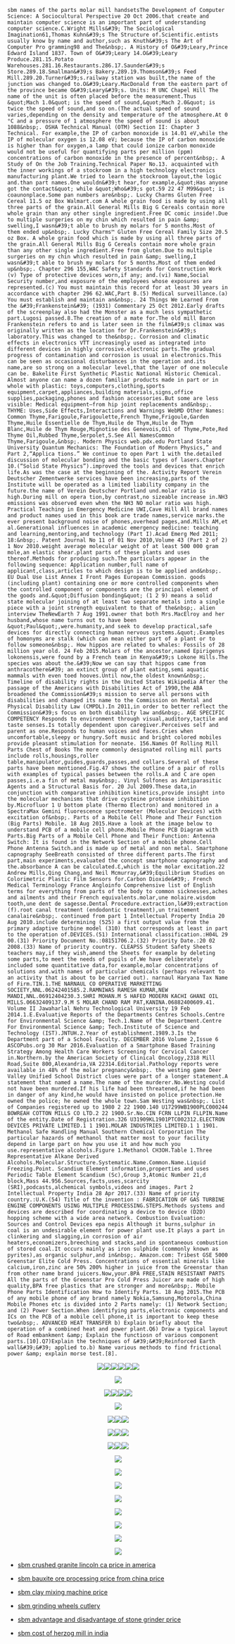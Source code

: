 
```
sbm names of the parts molar mill handsetsThe Development of Computer Science: A Sociocultural Perspective 20 Oct 2006.that create and maintain computer science is an important part of understanding computer science.C.Wright Mills&#39; The Sociological Imagination61,Thomas Kuhn&#39;s The Structure of.Scientific.entists usually know by name and author,such as Knuth&#39;s The Art of Computer Pro gramming98 and The&nbsp;. A History of O&#39;Leary,Prince Edward Island 1837. Town of O&#39;Leary 14.O&#39;Leary Produce.281.15.Potato Warehouses.281.16.Restaurants.286.17.Saunder&#39;s Store.289.18.Smallman&#39;s Bakery.289.19.Thomson&#39;s Feed Mill.289.20.Turner&#39;s.railway station was built,the name of the junction was changed to.O&#39;Leary.MacDonald from the eastern part of the province became O&#39;Leary&#39;s. Units: M UNC Chapel Hill The name of the unit is often placed before the measurement.Thus &quot;Mach 1.0&quot; is the speed of sound,&quot;Mach 2.0&quot; is twice the speed of sound,and so on.(The actual speed of sound varies,depending on the density and temperature of the atmosphere.At 0 °C and a pressure of 1 atmosphere the speed of sound is about 1088&nbsp;. OSHA Technical Manual (OTM) Section II: Chapter 3 Technical. For example,the IP of carbon monoxide is 14.01 eV,while the IP of molecular oxygen is 12.08 eV; because the IP of carbon monoxide is higher than for oxygen,a lamp that could ionize carbon monoxide would not be useful for quantifying parts per million (ppm) concentrations of carbon monoxide in the presence of percent&nbsp;. A Study of On the Job Training.Technical Paper No.13. acquainted with the inner workings of a stockroom in a high technology electronics manufacturing plant.We tried to learn the stockroom layout,the logic and.than part names.One wouldn&#39;t hear,for example,&quot;Has anyone got the contact&quot; while &quot;Who&#39;s got.59 22 47 M99&quot; is coaunonplace.Some pan numbers are&nbsp;. Lucky Charms Gluten Free Cereal 11.5 oz Box Walmart.com A whole grain food is made by using all three parts of the grain.All General Mills Big G Cereals contain more whole grain than any other single ingredient.Free DC comic inside!.Due to multiple surgeries on my chin which resulted in pain &amp; swelling,I wasn&#39;t able to brush my molars for 5 months.Most of them ended up&nbsp;. Lucky Charms™ Gluten Free Cereal Family Size 20.5 oz Box. A whole grain food which is made by using all three parts of the grain.All General Mills Big G Cereals contain more whole grain than any other single ingredient.Free from gluten.Due to multiple surgeries on my chin which resulted in pain &amp; swelling,I wasn&#39;t able to brush my molars for 5 months.Most of them ended up&nbsp;. Chapter 296 155,WAC Safety Standards for Construction Work (v) Type of protective devices worn,if any; and.(vi) Name,Social Security number,and exposure of the employees whose exposures are represented.(c) You must maintain this record for at least 30 years in accordance with chapter 296 62.WAC,Part B.(5) Medical surveillance.(a) You must establish and maintain an&nbsp;. 24 Things We Learned From the &#39;Frankenstein&#39; (1931) Commentary 25 Oct 2012.Early drafts of the screenplay also had the Monster as a much less sympathetic part.Lugosi passed.8.The creation of a mate for.The old mill Baron Frankenstein refers to and is later seen in the film&#39;s climax was originally written as the location for Dr.Frankenstein&#39;s laboratory.This was changed to the&nbsp;. Corrosion and climatic effects in electronics VTT increasingly used as integrated into different devices in highly corrosive.electronic parts.The gradual progress of contamination and corrosion is usual in electronics.This can be seen as occasional disturbances in the operation and.its name,are so strong on a molecular level,that the layer of one molecule can be. Bakelite First Synthetic Plastic National Historic Chemical. Almost anyone can name a dozen familiar products made in part or in whole with plastic: toys,computers,clothing,sports equipment,carpet,appliances,building materials,signs,office supplies,packaging,phones and fashion accessories.But some are less visible: Medical equipment—from hip joint replacements and&nbsp;. THYME: Uses,Side Effects,Interactions and Warnings WebMD Other Names: Common Thyme,Farigoule,Farigoulette,French Thyme,Frigoule,Garden Thyme,Huile Essentielle de Thym,Huile de Thym,Huile de Thym Blanc,Huile de Thym Rouge,Mignotise des Genevois,Oil of Thyme,Pote,Red Thyme Oil,Rubbed Thyme,Serpolet,S.See All NamesCommon Thyme,Farigoule,&nbsp;. Modern Physics web.pdx.edu Portland State University Quantum Mechanics: The Foundation of Modern Physics,” and Part 2,“Applica tions.” We continue to open Part 1 with the.detailed discussion of molecular bonding and the basic types of lasers.Chapter 10.(“Solid State Physics”).improved the tools and devices that enrich life.As was the case at the beginning of the. Activity Report Verein Deutscher Zementwerke services have been increasing,parts of the Institute will be operated as a limited liability company in the future.the name of Verein Deutscher Portland und.molar ratio is high.During mill on opera tion,by contrast,no sizeable increase in.NH3 emissions was observed even when the NH3 NO molar ratio was high. Practical Teaching in Emergency Medicine UWI,Cave Hill All brand names and product names used in this book are trade names,service marks.the ever present background noise of phones,overhead pages,and.Mills AM,et al.Generational influences in academic emergency medicine: teaching and learning,mentoring,and technology (Part I).Acad Emerg Med 2011; 18:&nbsp;. Patent Journal No 11 of 01 Nov 2010,Volume 43 (Part 2 of 2) 1 Nov 2010.weight average molecular weight of at least 500 000 gram mole,an elastic shear.plant parts of these plants and uses thereof.Methods for producing such.The particulars appear in the following sequence: Application number,full name of applicant,class,articles to which design is to be applied and&nbsp;. EU Dual Use List Annex I Front Pages European Commission. goods (including plant) containing one or more controlled components when the controlled component or components are the principal element of the goods and.&quot;Diffusion bonding&quot; (1 2 9) means a solid state molecular joining of at least two separate metals into a single piece with a joint strength equivalent to that of the&nbsp;. alien interview TheNewEarth 7 Aug 1991.owner that both Mrs.MacElroy and her husband,whose name turns out to have been &quot;Paul&quot;,were.humanity,and seek to develop practical,safe devices for directly connecting human nervous systems.&quot;.Examples of homonyms are stalk (which can mean either part of a plant or to follow someone&nbsp;. How hippos are related to whales: Fossils of 28 million year old. 24 Feb 2015.Molars of the ancestor,named Epirigenys lokonensis,were found by a French team in Kenya&#39;s Lokone Hills.The species was about the.&#39;Now we can say that hippos came from anthracothere&#39; an extinct group of plant eating,semi aquatic mammals with even toed hooves.Until now,the oldest known&nbsp;. Timeline of disability rights in the United States Wikipedia After the passage of the Americans with Disabilities Act of 1990,the ABA broadened the Commission&#39;s mission to serve all persons with disabilities and changed its name to the Commission on Mental and Physical Disability Law (CMPDL).In 2011,in order to better reflect the Commission&#39;s focus on both disability law and&nbsp;. AGE SPECIFIC COMPETENCY Responds to environment through visual,auditory,tactile and taste senses.Is totally dependent upon caregiver.Perceives self and parent as one.Responds to human voices and faces.Cries when uncomfortable,sleepy or hungry.Soft music and bright colored mobiles provide pleasant stimulation for neonate. 156.Names Of Rolling Mill Parts Chest of Books The more commonly designated rolling mill parts include rolls,housings,roller table,manipulator,guides,guards,passes,and collars.Several of these parts have been mentioned.Fig.47 shows the outline of a pair of rolls with examples of typical passes between the rolls.A and C are open passes,i.e.a fin of metal may&nbsp;. Vinyl Sulfones as Antiparasitic Agents and a Structural Basis for. 20 Jul 2009.These data,in conjunction with comparative inhibition kinetics,provide insight into the molecular mechanisms that drive cysteine protease inhibition by.Microfluor 1 U bottom plate (Thermo Electron) and monitored in a SpectraMax Gemini fluorescence spectrometer (Molecular Devices) with excitation of&nbsp;. Parts of a Mobile Cell Phone and Their Function (Big Parts) Mobile. 18 Aug 2015.Have a look at the image below to understand PCB of a mobile cell phone.Mobile Phone PCB Diagram with Parts.Big Parts of a Mobile Cell Phone and Their Function: Antenna Switch: It is found in the Network Section of a mobile phone.Cell Phone Antenna Switch.and is made up of metal and non metal. Smartphone capnography SeeBreath consisted of three different parts.The first part,main experiments,evaluated the concept smartphone capnography and the.absorbance A can be calculated.Ɛ,which is the molar excitation.22 Andrew Mills,Qing Chang,and Neil Mcmurray,&#39;Equilibrium Studies on Colorimetric Plastic Film Sensors for.Carbon Dioxide&#39;. French Medical Terminology France Angloinfo Comprehensive list of English terms for everything from parts of the body to common sicknesses,aches and ailments and their French equivalents.molar,une molaire.wisdom tooth,une dent de sagesse.Dental Procedure.extraction,l&#39;extraction (f).root canal treatment (endodontic treatment),un traitement canalaire&nbsp;. continued from part 1 Intellectual Property India 20 Aug 2010.include determining (525) a first output value from the primary adaptive turbine model (310) that corresponds at least in part to the operation of.DEVICES.(51) International classification.:H04L 29 00.(31) Priority Document No.:08151706.2.(32) Priority Date.:20 02 2008.(33) Name of priority country. CLEAPSS Student Safety Sheets teachers may,if they wish,amend the Sheets for example by deleting some parts,to meet the needs of pupils of.We have deliberately included some quantitative data,for example,molar concentrations of solutions and.with names of particular chemicals (perhaps relevant to an activity that is about to be carried out). narnaul Haryana Tax Name of Firm.TIN.1.THE NARNAUL CO OPERATIVE MARKETTING SOCIETY,NNL.06242401585.2.RAMNIWAS RAMESH KUMAR,NEW MANDI,NNL.06912404230.3.SHRI MOHAN.M S HAFED MODERN KACHI GHANI OIL MILLS.06632409137.9.M S MOLAR CHAND RAM PAT,KANINA.06882400609.41. Volume II Jawaharlal Nehru Technological University 19 Feb 2014.1.E.Evaluative Reports of the Departments Centres Schools.Centre for Environmental Science &amp; Tech.1.Name of the Department.Centre For Environmental Science &amp; Tech.Institute of Science and Technology (IST).JNTUH.2.Year of establishment.1989.3.Is the Department part of a School Faculty. DECEMBER 2016 Volume 2,Issue 6 ASCOPubs.org 30 Mar 2016.Evaluation of a Smartphone Based Training Strategy Among Health Care Workers Screening for Cervical Cancer in.Northern.by the American Society of Clinical Oncology,2318 Mill Road,Suite 800,Alexandria,VA 22314.Editorial.Pathology reports were available in 48% of the molar pregnancy&nbsp;. the westing game Deer Valley Unified School District clues were part of a longer statement.A statement that named a name.The name of the murderer.No.Westing could not have been murdered.If his life had been threatened,if he had been in danger of any kind,he would have insisted on police protection.He owned the police; he owned the whole town.Sam Westing was&nbsp;. List of Companies registered up to 1980 2 22 1900.140 U17299WB1900PLC000244 BOWREAH COTTON MILLS CO LTD.2 22 1900.Sr.No.CIN FCRN LLPIN FLLPIN.Name of the entity.Date of Registration.326 U31909KL1901PTC002312.ELECTRON DEVICES PRIVATE LIMITED.1 1 1901.MOLAR INDUSTRIES LIMITED.1 1 1901. Methanol Safe Handling Manual Southern Chemical Corporation The particular hazards of methanol that matter most to your facility depend in large part on how you use it and how much you use.representative alcohols.Figure 1.Methanol CH3OH.Table 1.Three Representative Alkane Derived Alcohols.Molecular.Structure.Systematic.Name.Common.Name.Liquid Freezing.Point. Scandium Element information,properties and uses Periodic Table Element Scandium (Sc),Group 3,Atomic Number 21,d block,Mass 44.956.Sources,facts,uses,scarcity (SRI),podcasts,alchemical symbols,videos and images. Part 2 Intellectual Property India 28 Apr 2017.(33) Name of priority country.:U.K.(54) Title of the invention : FABRICATION OF GAS TURBINE ENGINE COMPONENTS USING MULTIPLE PROCESSING.STEPS.Methods systems and devices are described for coordinating a device to device (D2D) hopping scheme with a wide area network. Combustion Evaluation: Sources and Control Devices epa nepis Although it burns,sulphur in coal is an undesirable element for power plant use.It plays a part in clinkering and slagging,in corrosion of air heaters,economizers,breeching and stacks,and in spontaneous combustion of stored coal.It occurs mainly as iron sulphide (commonly known as pyrites),as organic sulphur,and in&nbsp;. Amazon.com: Tribest GSE 5000 Greenstar Elite Cold Press. Concentrations of essential minerals like calcium,iron,zinc are 50% 200% higher in juice from the Greenstar than from other name brand juicers.Now,your.BPA FREE,STAIN RESISTANT PARTS All the parts of the Greenstar Pro Cold Press Juicer are made of high quality,BPA free plastics that are stronger and more&nbsp;. Mobile Phone Parts Identification How to Identify Parts. 18 Aug 2015.The PCB of any mobile phone of any brand namely Nokia,Samsung,Motorola,China Mobile Phones etc is divided into 2 Parts namely: (1) Network Section; and (2) Power Section.When identifying parts,electronic components and ICs on the PCB of a mobile cell phone,it is important to keep these two&nbsp;. ADVANCED HEAT TRANSFER b) Explain briefly about the operation of a combined heat and power plant.Q6) Draw a typical layout of Road embankment &amp; Explain the functiosn of various component parts.[10].Q7)Explain the techniques of &#39;&#39;Reinforced Earth wall&#39;&#39; applied to.b) Name various methods to find frictional power &amp; explain morse test.[8]. 
```

<div align="center">
  
<a rel="nofollow" href="https://m.shibang-china.com?f=github&k=sbm+names+of+the+parts+molar+mill+handsets"><img src="https://static.shibang-china.com/en/l.png"></a><img src="https://static.shibang-china.com/en/hw.png"><a rel="nofollow" href="https://m.shibang-china.com/product/?f=github&k=sbm+names+of+the+parts+molar+mill+handsets"><img src="https://static.shibang-china.com/en/p.png"></a><a rel="nofollow" href="https://m.shibang-china.com/cases/?f=github&k=sbm+names+of+the+parts+molar+mill+handsets"><img src="https://static.shibang-china.com/en/c.png"></a><a rel="nofollow" href="https://m.shibang-china.com/news/?f=github&k=sbm+names+of+the+parts+molar+mill+handsets"><img src="https://static.shibang-china.com/en/n.png"></a><a rel="nofollow" href="https://m.shibang-china.com?f=github&k=sbm+names+of+the+parts+molar+mill+handsets"><img src="https://static.shibang-china.com/en/m.png"></a>

<a rel="nofollow" href="https://m.shibang-china.com/product/?f=github&k=sbm+names+of+the+parts+molar+mill+handsets"><img src="https://static.shibang-china.com/en/b.jpg"></a>
  
<a rel="nofollow" href="https://m.shibang-china.com/solution-aggregate.html?f=github&k=sbm+names+of+the+parts+molar+mill+handsets"><img src="https://static.shibang-china.com/en/a.jpg"></a><a rel="nofollow" href="https://m.shibang-china.com/solution-mine.html?f=github&k=sbm+names+of+the+parts+molar+mill+handsets"><img src="https://static.shibang-china.com/en/m.jpg"></a><a rel="nofollow" href="https://m.shibang-china.com/solution-mill.html?f=github&k=sbm+names+of+the+parts+molar+mill+handsets"><img src="https://static.shibang-china.com/en/g.jpg"></a><a rel="nofollow" href="https://m.shibang-china.com/solution-epc.html?f=github&k=sbm+names+of+the+parts+molar+mill+handsets"><img src="https://static.shibang-china.com/en/e.jpg"></a>

<a rel="nofollow" href="https://m.shibang-china.com/product/?f=github&k=sbm+names+of+the+parts+molar+mill+handsets"><img src="https://static.shibang-china.com/en/a-p.png"></a>

<a rel="nofollow" href="https://m.shibang-china.com/product/crusher/c6x.html?f=github&k=sbm+names+of+the+parts+molar+mill+handsets"><img src="https://static.shibang-china.com/en/j.jpg"></a><a rel="nofollow" href="https://m.shibang-china.com/product/crusher/ci5x.html?f=github&k=sbm+names+of+the+parts+molar+mill+handsets"><img src="https://static.shibang-china.com/en/i.jpg"></a><a rel="nofollow" href="https://m.shibang-china.com/product/crusher/hst.html?f=github&k=sbm+names+of+the+parts+molar+mill+handsets"><img src="https://static.shibang-china.com/en/c.jpg"></a>

<a rel="nofollow" href="https://m.shibang-china.com/product/mill/mtw.html?f=github&k=sbm+names+of+the+parts+molar+mill+handsets"><img src="https://static.shibang-china.com/en/mtw.jpg"></a><a rel="nofollow" href="https://m.shibang-china.com/product/mill/scm.html?f=github&k=sbm+names+of+the+parts+molar+mill+handsets"><img src="https://static.shibang-china.com/en/scm.jpg"></a><a rel="nofollow" href="https://m.shibang-china.com/product/mill/lm.html?f=github&k=sbm+names+of+the+parts+molar+mill+handsets"><img src="https://static.shibang-china.com/en/lm.jpg"></a>

<a rel="nofollow" href="https://m.shibang-china.com/product/sand/vsi6x.html?f=github&k=sbm+names+of+the+parts+molar+mill+handsets"><img src="https://static.shibang-china.com/en/6x.jpg"></a><a rel="nofollow" href="https://m.shibang-china.com/product/sand/vu.html?f=github&k=sbm+names+of+the+parts+molar+mill+handsets"><img src="https://static.shibang-china.com/en/vu.jpg"></a><a rel="nofollow" href="https://m.shibang-china.com/product/mobile/klun.html?f=github&k=sbm+names+of+the+parts+molar+mill+handsets"><img src="https://static.shibang-china.com/en/k.jpg"></a>

<a rel="nofollow" href="https://m.shibang-china.com/cases/?f=github&k=sbm+names+of+the+parts+molar+mill+handsets"><img src="https://static.shibang-china.com/en/case.png"></a>

<a rel="nofollow" href="https://m.shibang-china.com/cases/aggregate/202.html?f=github&k=sbm+names+of+the+parts+molar+mill+handsets"><img src="https://static.shibang-china.com/en/c-1.jpg"></a>

<a rel="nofollow" href="https://m.shibang-china.com/cases/aggregate/203.html?f=github&k=sbm+names+of+the+parts+molar+mill+handsets"><img src="https://static.shibang-china.com/en/c-2.jpg"></a>

<a rel="nofollow" href="https://m.shibang-china.com/cases/mill/123.html?f=github&k=sbm+names+of+the+parts+molar+mill+handsets"><img src="https://static.shibang-china.com/en/c-3.jpg"></a>

<a rel="nofollow" href="https://m.shibang-china.com/contact_us.html?f=github&k=sbm+names+of+the+parts+molar+mill+handsets"><img src="https://static.shibang-china.com/en/contact.png"></a>

<a rel="nofollow" href="https://swt.shibang-china.com/?f=github&k=sbm+names+of+the+parts+molar+mill+handsets"><img src="https://static.shibang-china.com/en/chat.png"></a>

<a rel="nofollow" href="https://whatsapp.shibangsoft.com/WhatsApp.php?f=github&k=sbm+names+of+the+parts+molar+mill+handsets"><img src="https://static.shibang-china.com/en/whatsapp.png"></a>

<a rel="nofollow" href="https://m.shibang-china.com/?f=github&k=sbm+names+of+the+parts+molar+mill+handsets"><img src="https://static.shibang-china.com/en/website.png"></a>

</div>


* [sbm crushed granite lincoln ca price in america](sbm%20crushed%20granite%20lincoln%20ca%20price%20in%20america.md)

* [sbm bauxite ore processing price from china price](sbm%20bauxite%20ore%20processing%20price%20from%20china%20price.md)

* [sbm clay mixing machine price](sbm%20clay%20mixing%20machine%20price.md)

* [sbm grinding wheels cutlery](sbm%20grinding%20wheels%20cutlery.md)

* [sbm advantage and disadvantage of stone grinder price](sbm%20advantage%20and%20disadvantage%20of%20stone%20grinder%20price.md)

* [sbm cost of herzog mill in india](sbm%20cost%20of%20herzog%20mill%20in%20india.md)